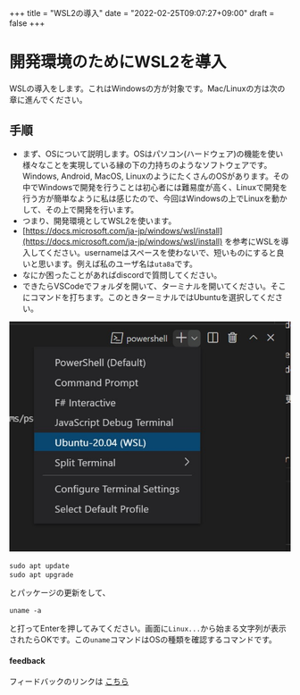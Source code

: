 +++
title = "WSL2の導入"
date = "2022-02-25T09:07:27+09:00"
draft = false
+++

# 開発環境のためにWSL2を導入

WSLの導入をします。これはWindowsの方が対象です。Mac/Linuxの方は次の章に進んでください。

## 手順

- まず、OSについて説明します。OSはパソコン(ハードウェア)の機能を使い様々なことを実現している縁の下の力持ちのようなソフトウェアです。Windows, Android, MacOS, LinuxのようにたくさんのOSがあります。その中でWindowsで開発を行うことは初心者には難易度が高く、Linuxで開発を行う方が簡単なように私は感じたので、今回はWindowsの上でLinuxを動かして、その上で開発を行います。
- つまり、開発環境としてWSL2を使います。
- [https://docs.microsoft.com/ja-jp/windows/wsl/install](https://docs.microsoft.com/ja-jp/windows/wsl/install) を参考にWSLを導入してください。usernameはスペースを使わないで、短いものにすると良いと思います。例えば私のユーザ名は`uta8a`です。
- なにか困ったことがあればdiscordで質問してください。
- できたらVSCodeでフォルダを開いて、ターミナルを開いてください。そこにコマンドを打ちます。このときターミナルではUbuntuを選択してください。

![image-3](./image-3.jpg)

```none
sudo apt update
sudo apt upgrade
```

とパッケージの更新をして、

```none
uname -a
```

と打ってEnterを押してみてください。画面に`Linux...`から始まる文字列が表示されたらOKです。この`uname`コマンドはOSの種類を確認するコマンドです。

#### feedback

フィードバックのリンクは [こちら](https://forms.gle/Yd7nN2FK5tTYP6Xp8)
